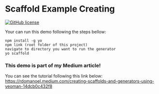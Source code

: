 # Scaffold Example Creating
[![GitHub license](https://img.shields.io/github/license/ricardoham/generator-scaffold)](https://github.com/ricardoham/generator-scaffold/blob/master/LICENSE)

Your can run this demo following the steps bellow:

```
npm install -g yo
npm link (root folder of this project)
navigate to directory you want to run the generator
yo scaffold
```
### This demo is part of my Medium article!
You can see the tutorial following this link below:
https://rdomanoel.medium.com/creating-scaffolds-and-generators-using-yeoman-14dcb0c432f8
